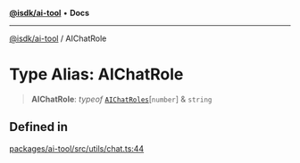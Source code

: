 [**@isdk/ai-tool**](../README.md) • **Docs**

***

[@isdk/ai-tool](../globals.md) / AIChatRole

# Type Alias: AIChatRole

> **AIChatRole**: *typeof* [`AIChatRoles`](../variables/AIChatRoles.md)\[`number`\] & `string`

## Defined in

[packages/ai-tool/src/utils/chat.ts:44](https://github.com/isdk/ai-tool.js/blob/e324043799402aa2caa41711a9168487ab85c166/src/utils/chat.ts#L44)
